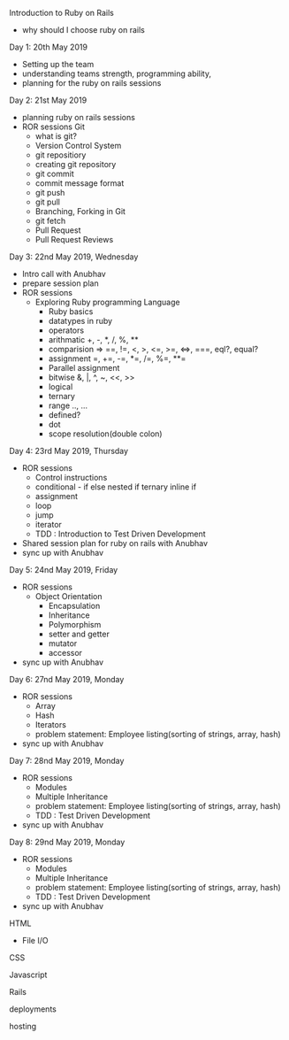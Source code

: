 
Introduction to Ruby on Rails
 - why should I choose ruby on rails

Day 1: 20th May 2019
  - Setting up the team
  - understanding teams strength, programming ability,
  - planning for the ruby on rails sessions



Day 2: 21st May 2019
 - planning ruby on rails sessions
 - ROR sessions
  Git
   - what is git?
   - Version Control System
   - git repositiory
   - creating git repository
   - git commit
   - commit message format
   - git push
   - git pull
   - Branching, Forking in Git
   - git fetch
   - Pull Request
   - Pull Request Reviews



Day 3: 22nd May 2019, Wednesday
 - Intro call with Anubhav
 - prepare session plan
 - ROR sessions
   - Exploring Ruby programming Language
     - Ruby basics
     - datatypes in ruby
     - operators
      * arithmatic
        +, -, *, /, %, **
      * comparision
        => ==, !=, <, >, <=, >=, <=>, ===, eql?, equal?
      * assignment
        =, +=, -=, *=, /=, %=, **=
      * Parallel assignment
      * bitwise
        &, |, ^, ~, <<, >>
      * logical
      * ternary
      * range
        .., ...
      * defined?
      * dot
      * scope resolution(double colon)


Day 4: 23rd May 2019, Thursday
 - ROR sessions
   - Control instructions
    * conditional -
      if else
      nested if
      ternary
      inline if
    * assignment
    * loop
    * jump
    * iterator
   - TDD : Introduction to Test Driven Development
 - Shared session plan for ruby on rails with Anubhav
 - sync up with Anubhav



Day 5: 24nd May 2019, Friday
 - ROR sessions
   - Object Orientation
     - Encapsulation
     - Inheritance
     - Polymorphism
     - setter and getter
     - mutator
     - accessor
 - sync up with Anubhav


Day 6: 27nd May 2019, Monday
 - ROR sessions
   - Array
   - Hash
   - Iterators
   - problem statement: Employee listing(sorting of strings, array, hash)
 - sync up with Anubhav


Day 7: 28nd May 2019, Monday
 - ROR sessions
   - Modules
   - Multiple Inheritance
   - problem statement: Employee listing(sorting of strings, array, hash)
   - TDD : Test Driven Development
 - sync up with Anubhav


Day 8: 29nd May 2019, Monday
 - ROR sessions
   - Modules
   - Multiple Inheritance
   - problem statement: Employee listing(sorting of strings, array, hash)
   - TDD : Test Driven Development
 - sync up with Anubhav


HTML
 - File I/O

CSS

Javascript

Rails

deployments

hosting


